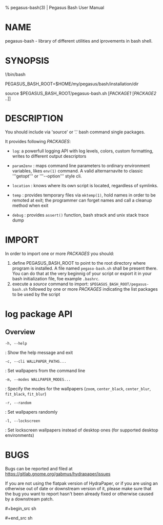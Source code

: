 % pegasus-bash(3) | Pegasus Bash User Manual

NAME
====

pegasus-bash - library of different utilities and iprovements in bash shell.

SYNOPSIS
========

!/bin/bash

PEGASUS_BASH_ROOT=$HOME/my/pegasus/bash/installation/dir

source $PEGASUS_BASH_ROOT/pegasus-bash.sh [*PACKAGE1* [*PACKAGE2* ..]]

DESCRIPTION
===========

You should include via 'source' or '.' bash command single packages.

It provides following *PACKAGES*:

* ```log```: a powerfull logging API with log levels, colors, custom formatting, writes to different output descriptors

* ```param2env``` : maps command line parameters to ordinary environment variables, likes ```env(1)``` command. A valid alternarnavite to classic '''getopt''' or '''--option''' style cli.

* ```location``` : knows where its own script is located, regardless of symlinks.

* ```temp``` : provides temporary files via ```mktemp(1)```, hold names in order to be remoted at exit; the programmer can forget names and call a cleanup method when exit

* ```debug``` : provides ```assert()``` function, bash strack and unix stack trace dump 

IMPORT
=======

In order to import one or more *PACKAGES* you should:

1. define PEGASUS_BASH_ROOT to point to the root directory where program is installed. A file named ```pegaso-bash.sh``` shall be present there. You can do that at the very beginnig of your script or export it in your bash initialization file, foe example ```.bashrc```.
2. execute a *source* command to import:
```$PEGASUS_BASH_ROOT/pegasus-bash.sh```
followed by one or more *PACKAGES* indicating the list packages to be used by the script

log package API
===============

Overview
--------





`-h, --help`

:   Show the help message and exit

`-c, --cli WALLPAPER_PATHS...`

:   Set wallpapers from the command line

`-m, --modes WALLPAPER_MODES...`

:   Specify the modes for the wallpapers (`zoom`, `center_black`, `center_blur`, `fit_black`, `fit_blur`)

`-r, --random`

:   Set wallpapers randomly

`-l, --lockscreen`

:   Set lockscreen wallpapers instead of desktop ones (for supported desktop environments)

BUGS
====

Bugs can be reported and filed at https://gitlab.gnome.org/gabmus/hydrapaper/issues

If you are not using the flatpak version of HydraPaper, or if you are using an otherwise out of date or downstream version of it, please make sure that the bug you want to report hasn't been already fixed or otherwise caused by a downstream patch.





#+begin_src sh

#+end_src sh

